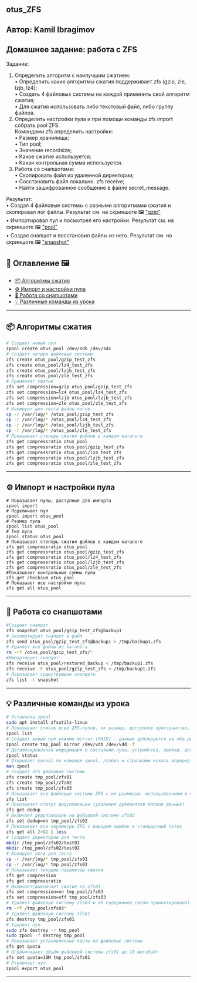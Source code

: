 ## otus_ZFS
## Автор: Kamil Ibragimov</p>

## Домашнее задание: работа с ZFS
Задание:   
1. Определить алгоритм с наилучшим сжатием:   
• Определить какие алгоритмы сжатия поддерживает zfs (gzip, zle, lzjb, lz4);   
• Cоздать 4 файловых системы на каждой применить свой алгоритм сжатия;   
• Для сжатия использовать либо текстовый файл, либо группу файлов.   
2. Определить настройки пула и при помощи команды zfs import собрать pool ZFS.   
Командами zfs определить настройки:     
• Размер хранилища;   
• Тип pool;   
• Значение recordsize;   
• Какое сжатие используется;   
• Какая контрольная сумма используется.   
3. Работа со снапшотами:   
• Скопировать файл из удаленной директории;   
• Сосстановить файл локально. zfs receive;   
• Найти зашифрованное сообщение в файле secret_message.   

Результат:   
• Создал 4 файловые системы с разными алгоритмами сжатия и скопировал лог файлы. Результат см. на скриншоте 🖼️ ["gzip"](https://github.com/kamil1403/otus_ZFS/blob/main/screenshots/gzip_zfs.png)  
• Импортировал пул и посмотрел его настройки. Результат см. на скриншоте 🖼️ ["pool"](https://github.com/kamil1403/otus_ZFS/blob/main/screenshots/pool_zfs.png)  
• Создал снапшот и восстановил файлы из него. Результат см. на скриншоте 🖼️ ["snapshot"](https://github.com/kamil1403/otus_ZFS/blob/main/screenshots/snapshot_zfs.png) 


## 🧭 Оглавление 🖼️

- [📦 Алгоритмы сжатия](#gzip)
- [⚙️ Импорт и настройки пула](#pool)
- [📸 Работа со снапшотами](#snapshot)
- [💡 Различные команды из урока](#other)

---

<a id="gzip"></a>
## 📦 Алгоритмы сжатия

```bash
# Создает новый пул   
zpool create otus_pool /dev/sdb /dev/sdc   
# Создает четыре файловые системы   
zfs create otus_pool/gzip_test_zfs   
zfs create otus_pool/lz4_test_zfs   
zfs create otus_pool/lzjb_test_zfs   
zfs create otus_pool/zle_test_zfs   
# Применяет сжатие   
zfs set compression=gzip otus_pool/gzip_test_zfs   
zfs set compression=lz4 otus_pool/lz4_test_zfs   
zfs set compression=lzjb otus_pool/lzjb_test_zfs   
zfs set compression=zle otus_pool/zle_test_zfs   
# Копирует для теста файлы логов   
cp -r /var/log/* /otus_pool/gzip_test_zfs   
cp -r /var/log/* /otus_pool/lz4_test_zfs   
cp -r /var/log/* /otus_pool/lzjb_test_zfs   
cp -r /var/log/* /otus_pool/zle_test_zfs   
# Показывает степерь сжатия файлов в каждом каталоге   
zfs get compressratio otus_pool  
zfs get compressratio otus_pool/gzip_test_zfs   
zfs get compressratio otus_pool/lz4_test_zfs   
zfs get compressratio otus_pool/lzjb_test_zfs   
zfs get compressratio otus_pool/zle_test_zfs 
```

---

<a id="pool"></a>
## ⚙️ Импорт и настройки пула

```bash|
# Показывает пулы, доступные для импорта  
zpool import
# Подключает пул
zpool import otus_pool
# Размер пула
zpool list otus_pool
# Тип пула
zpool status otus_pool
# Показывает степерь сжатия файлов в каждом каталоге   
zfs get compressratio otus_pool  
zfs get compressratio otus_pool/gzip_test_zfs   
zfs get compressratio otus_pool/lz4_test_zfs   
zfs get compressratio otus_pool/lzjb_test_zfs   
zfs get compressratio otus_pool/zle_test_zfs 
#Показывает контрольные суммы пула
zfs get checksum otus_pool
# Показыает все настройки пула
zfs get all otus_pool 
```

---

<a id="snapshot"></a>
## 📸 Работа со снапшотами

```bash
#Создает снапшот
zfs snapshot otus_pool/gzip_test_zfs@backup1
# Экспортирует снапшот в файл
zfs send otus_pool/gzip_test_zfs@backup1 > /tmp/backup1.zfs
# Удаляет все файлы из каталога
rm -rf /otus_pool/gzip_test_zfs/*
#Импортирует снапшот
zfs receive otus_pool/restored_backup < /tmp/backup1.zfs
zfs receive -F otus_pool/gzip_test_zfs < /tmp/backup1.zfs
# Показывает существующие снапшоты
zfs list -t snapshot
```

---

<a id="other"></a>
## 💡 Различные команды из урока

```bash
# Установка zpool   
sudo apt install zfsutils-linux   
# Показывает список всех ZFS-пулов, их размер, доступное пространство, состояние   
zpool list   
# Создает новый пул режиме mirror (RAID1 - данные дублируются на оба диска) из дисков /dev/vdb и /dev/vdd   
zpool create tmp_pool mirror /dev/vdb /dev/vdd -f   
# Детализированная информация о состоянии пула: устройства, ошибки, деградация   
zpool status   
# Открывает manual по команде zpool. /слово и стрелками искать впреред или назад. Также можно лисать результаты клавишей N. Клавишка q - выход   
man zpool   
# Создает ZFS файловые системы   
zfs create tmp_pool/zfs01   
zfs create tmp_pool/zfs02   
zfs create tmp_pool/zfs03   
# Показывает все файловые системы ZFS с их размером, использованием и статусом   
zfs list   
# Показывает статус дедупликации (удаление дубликатов блоков данных)   
zfs get dedup   
# Включает дедупликацию на файловой системе zfs02   
zfs set dedup=on tmp_pool/zfs02   
# Показывает все параметры ZFS с выводом ошибок в стандартный поток   
zfs get all 2>&1 | less   
# Создает директории для теста   
mkdir /tmp_pool/zfs02/test01   
mkdir /tmp_pool/zfs02/test02   
# Копирует логи для теста   
cp -r /var/log/* tmp_pool/zfs01   
cp -r /var/log/* tmp_pool/zfs02   
# Показывает текущие параметры сжатия   
zfs get compression   
zfs get compressratio   
# Включает/выключает сжатие на zfs03   
zfs set compression=on tmp_pool/zfs03   
zfs set compression=off tmp_pool/zfs03   
# Удаляет файловую систему zfs03 и её содержимое (если примонтировано)   
rm -rf /tmp_pool/zfs03*   
# Удаляет файловую систему zfs01   
zfs destroy tmp_pool/zfs01   
# Удаляет пул
sudo zfs destroy -r tmp_pool
sudo zpool -f destroy tmp_pool
# Показывает установленные квоты на файловые системы   
zfs get quota   
# Ограничивает объём файловой системы zfs01 до 10 мегабайт
zfs set quota=10M tmp_pool/zfs01
# Отключает пул
zpool export otus_pool
```

---


